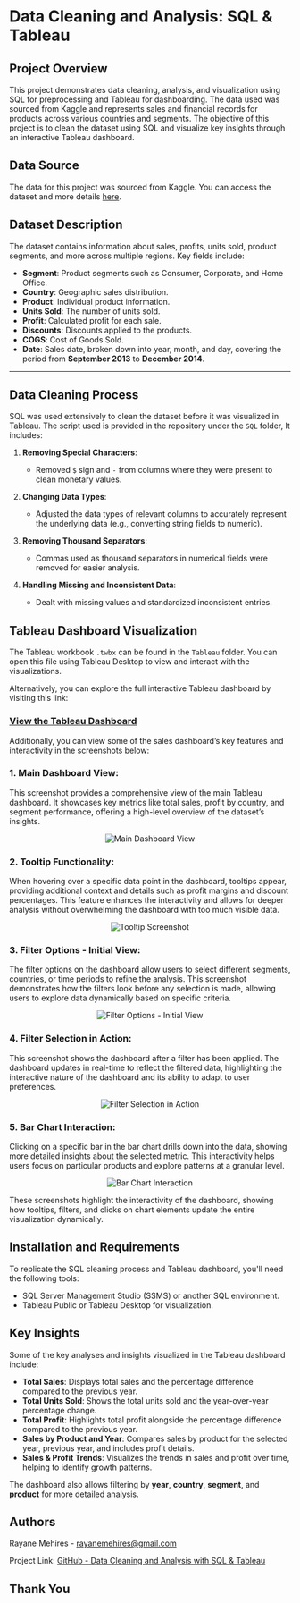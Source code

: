
# Data Cleaning and Analysis: SQL & Tableau

## Project Overview
This project demonstrates data cleaning, analysis, and visualization using SQL for preprocessing and Tableau for dashboarding. The data used was sourced from Kaggle and represents sales and financial records for products across various countries and segments. The objective of this project is to clean the dataset using SQL and visualize key insights through an interactive Tableau dashboard.

## Data Source
The data for this project was sourced from Kaggle. You can access the dataset and more details [here](https://www.kaggle.com/datasets/atharvaarya25/financials).

## Dataset Description
The dataset contains information about sales, profits, units sold, product segments, and more across multiple regions. Key fields include:
- **Segment**: Product segments such as Consumer, Corporate, and Home Office.
- **Country**: Geographic sales distribution.
- **Product**: Individual product information.
- **Units Sold**: The number of units sold.
- **Profit**: Calculated profit for each sale.
- **Discounts**: Discounts applied to the products.
- **COGS**: Cost of Goods Sold.
- **Date**: Sales date, broken down into year, month, and day, covering the period from **September 2013** to **December 2014**.

---

## Data Cleaning Process
SQL was used extensively to clean the dataset before it was visualized in Tableau. The script used is provided in the repository under the `SQL` folder, It includes:

1. **Removing Special Characters**:
   - Removed `$` sign and `-` from columns where they were present to clean monetary values.
   
2. **Changing Data Types**:
   - Adjusted the data types of relevant columns to accurately represent the underlying data (e.g., converting string fields to numeric).

3. **Removing Thousand Separators**:
   - Commas used as thousand separators in numerical fields were removed for easier analysis.

4. **Handling Missing and Inconsistent Data**:
   - Dealt with missing values and standardized inconsistent entries.

## Tableau Dashboard Visualization

The Tableau workbook `.twbx` can be found in the `Tableau` folder. You can open this file using Tableau Desktop to view and interact with the visualizations.

Alternatively, you can explore the full interactive Tableau dashboard by visiting this link:

### [View the Tableau Dashboard](https://mrayane.github.io/Data-Cleaning-Analysis-SQL-Tableau/)

Additionally, you can view some of the sales dashboard’s key features and interactivity in the screenshots below:

### 1. Main Dashboard View:  
This screenshot provides a comprehensive view of the main Tableau dashboard. It showcases key metrics like total sales, profit by country, and segment performance, offering a high-level overview of the dataset’s insights.

<p align="center"> <img src="Tableau/Images/Dashboard.png" alt="Main Dashboard View" style="max-width: 70%; height: auto;"> </p>

### 2. Tooltip Functionality:  
When hovering over a specific data point in the dashboard, tooltips appear, providing additional context and details such as profit margins and discount percentages. This feature enhances the interactivity and allows for deeper analysis without overwhelming the dashboard with too much visible data.

<p align="center"> <img src="Tableau/Images/Tooltip.png" alt="Tooltip Screenshot" style="max-width: 70%; height: auto;"> </p>

### 3. Filter Options - Initial View:  
The filter options on the dashboard allow users to select different segments, countries, or time periods to refine the analysis. This screenshot demonstrates how the filters look before any selection is made, allowing users to explore data dynamically based on specific criteria.

<p align="center"> <img src="Tableau/Images/Filters-1.png" alt="Filter Options - Initial View" style="max-width: 70%; height: auto;"> </p>

### 4. Filter Selection in Action:  
This screenshot shows the dashboard after a filter has been applied. The dashboard updates in real-time to reflect the filtered data, highlighting the interactive nature of the dashboard and its ability to adapt to user preferences.

<p align="center"> <img src="Tableau/Images/Filters-2.png" alt="Filter Selection in Action" style="max-width: 70%; height: auto;"> </p>

### 5. Bar Chart Interaction:  
Clicking on a specific bar in the bar chart drills down into the data, showing more detailed insights about the selected metric. This interactivity helps users focus on particular products and explore patterns at a granular level.

<p align="center"> <img src="Tableau/Images/Interactivity.png" alt="Bar Chart Interaction" style="max-width: 70%; height: auto;"> </p>

These screenshots highlight the interactivity of the dashboard, showing how tooltips, filters, and clicks on chart elements update the entire visualization dynamically.

## Installation and Requirements
To replicate the SQL cleaning process and Tableau dashboard, you'll need the following tools:
- SQL Server Management Studio (SSMS) or another SQL environment.
- Tableau Public or Tableau Desktop for visualization.

## Key Insights
Some of the key analyses and insights visualized in the Tableau dashboard include:

- **Total Sales**: Displays total sales and the percentage difference compared to the previous year.
- **Total Units Sold**: Shows the total units sold and the year-over-year percentage change.
- **Total Profit**: Highlights total profit alongside the percentage difference compared to the previous year.
- **Sales by Product and Year**: Compares sales by product for the selected year, previous year, and includes profit details.
- **Sales & Profit Trends**: Visualizes the trends in sales and profit over time, helping to identify growth patterns.

The dashboard also allows filtering by **year**, **country**, **segment**, and **product** for more detailed analysis. 


## Authors
Rayane Mehires - rayanemehires@gmail.com

Project Link: [GitHub - Data Cleaning and Analysis with SQL & Tableau](https://github.com/MRayane/Data-Cleaning-Analysis-SQL-Tableau)

## Thank You
